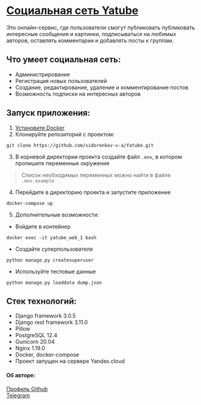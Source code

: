 # [Социальная сеть Yatube](http://130.193.52.82/)

Это онлайн-сервис, где пользователи смогут публиковать публиковать интересные сообщения и картинки, подписываться на любимых авторов, оставлять комментарии и добавлять посты к группам.

## Что умеет социальная сеть:
- Администрирование
- Регистрация новых пользователей
- Создание, редактирование, удаление и комментирование постов
- Возможность подписки на интересных авторов

## Запуск приложения:
1) [Установите Docker](https://www.docker.com/products/docker-desktop)
2) Клонируйте репозиторий с проектом:
```
git clone https://github.com/sidorenkov-v-a/Yatube.git
```
3) В корневой директории проекта создайте файл `.env`, в котором пропишите переменные окружения  
>Список необходимых переменных можно найти в файле `.env.example`
4) Перейдите в директорию проекта и запустите приложение
```
docker-compose up
```
5) Дополнительные возможности:
- Войдите в контейнер
```
docker exec -it yatube_web_1 bash
```
- Создайте суперпользователя
```
python manage.py createsuperuser
```
- Используйте тестовые данные
```
python manage.py loaddata dump.json
```

## Стек технологий:   
- Django framework 3.0.5
- Django rest framework 3.11.0
- Pillow
- PostgreSQL 12.4
- Gunicorn 20.04
- Nginx 1.19.0
- Docker, docker-compose
- Проект запущен на сервере Yandex.cloud

#### Об авторе:
[Профиль Github](https://github.com/sidorenkov-v-a/)  
[Telegram](https://t.me/sidorenkov_vl)
